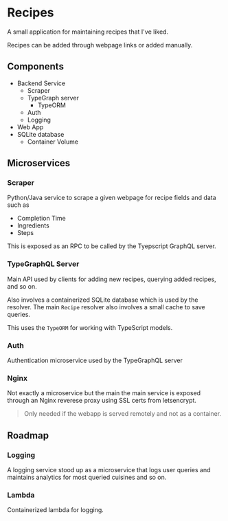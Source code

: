 # Recipes
A small application for maintaining recipes that I've liked. 


Recipes can be added through webpage links or added manually.

## Components
- Backend Service
    - Scraper
    - TypeGraph server
        - TypeORM
    - Auth
    - Logging
- Web App
- SQLite database
    - Container Volume

## Microservices
### Scraper
Python/Java service to scrape a given webpage for recipe fields and data such as
- Completion Time
- Ingredients
- Steps

This is exposed as an RPC to be called by the Tyepscript GraphQL server.

### TypeGraphQL Server
Main API used by clients for adding new recipes, querying added recipes, and so on.

Also involves a containerized SQLite database which is used by the resolver. The main `Recipe` resolver also involves a small cache to save queries.

This uses the `TypeORM` for working with TypeScript models.

### Auth
Authentication microservice used by the TypeGraphQL server

### Nginx
Not exactly a microservice but the main the main service is exposed through an Nginx reverese proxy using SSL certs from letsencrypt.

> Only needed if the webapp is served remotely and not as a container.

## Roadmap
### Logging 
A logging service stood up as a microservice that logs user queries and maintains analytics for most queried cuisines and so on.


### Lambda
Containerized lambda for logging.
